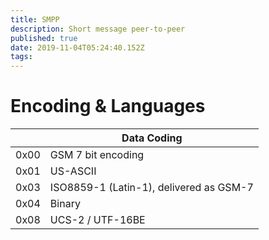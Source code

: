```yaml
---
title: SMPP
description: Short message peer-to-peer 
published: true
date: 2019-11-04T05:24:40.152Z
tags: 
---
```


# Encoding & Languages

|     |Data Coding   |
|-------|-----------|
| 0x00  | GSM 7 bit encoding  |
| 0x01  | US-ASCII  |
|0x03   | ISO8859-1 (Latin-1), delivered as GSM-7 |
|0x04   | Binary  |
|0x08   | UCS-2 / UTF-16BE  |
